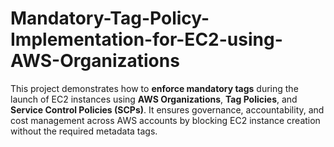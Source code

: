 # Mandatory-Tag-Policy-Implementation-for-EC2-using-AWS-Organizations
This project demonstrates how to **enforce mandatory tags** during the launch of EC2 instances using **AWS Organizations**, **Tag Policies**, and **Service Control Policies (SCPs)**. It ensures governance, accountability, and cost management across AWS accounts by blocking EC2 instance creation without the required metadata tags.
